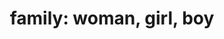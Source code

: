 ---
layout: people&body
title: "family: woman, girl, boy"
emoji: family__woman_girl_boy
permalink: 👩‍👧‍👦.html
---